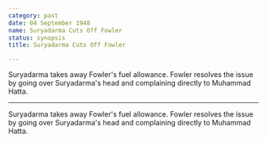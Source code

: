 ```yaml
---
category: past
date: 04 September 1948
name: Suryadarma Cuts Off Fowler
status: synopsis
title: Suryadarma Cuts Off Fowler

---
```

Suryadarma takes away Fowler's fuel allowance. Fowler resolves the issue by going over Suryadarma's head and complaining directly to Muhammad Hatta.

------

Suryadarma takes away Fowler's fuel allowance. Fowler
resolves the issue by going over Suryadarma's head and complaining
directly to Muhammad Hatta.

